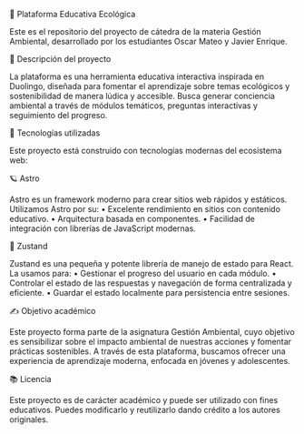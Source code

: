 🌱 Plataforma Educativa Ecológica

Este es el repositorio del proyecto de cátedra de la materia Gestión Ambiental, desarrollado por los estudiantes Oscar Mateo y Javier Enrique.

🧠 Descripción del proyecto

La plataforma es una herramienta educativa interactiva inspirada en Duolingo, diseñada para fomentar el aprendizaje sobre temas ecológicos y sostenibilidad de manera lúdica y accesible. Busca generar conciencia ambiental a través de módulos temáticos, preguntas interactivas y seguimiento del progreso.

🚀 Tecnologías utilizadas

Este proyecto está construido con tecnologías modernas del ecosistema web:

🪐 Astro

Astro es un framework moderno para crear sitios web rápidos y estáticos. Utilizamos Astro por su:
•	Excelente rendimiento en sitios con contenido educativo.
•	Arquitectura basada en componentes.
•	Facilidad de integración con librerías de JavaScript modernas.

🧠 Zustand

Zustand es una pequeña y potente librería de manejo de estado para React. La usamos para:
•	Gestionar el progreso del usuario en cada módulo.
•	Controlar el estado de las respuestas y navegación de forma centralizada y eficiente.
•	Guardar el estado localmente para persistencia entre sesiones.

✍️ Objetivo académico

Este proyecto forma parte de la asignatura Gestión Ambiental, cuyo objetivo es sensibilizar sobre el impacto ambiental de nuestras acciones y fomentar prácticas sostenibles. A través de esta plataforma, buscamos ofrecer una experiencia de aprendizaje moderna, enfocada en jóvenes y adolescentes.

📚 Licencia

Este proyecto es de carácter académico y puede ser utilizado con fines educativos. Puedes modificarlo y reutilizarlo dando crédito a los autores originales.
